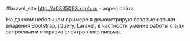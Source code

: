 #laravel_site
http://a0335093.xsph.ru - адрес сайта

На данном небольшом примере я демонстрирую базовые навыки владения Bootstrap, jQuery, Laravel, в частности умение работы с ajax запросами и отправка электронного письма.

